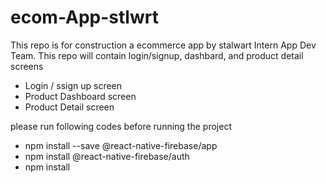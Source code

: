 # ecom-App-stlwrt
This repo is for construction a ecommerce app by stalwart Intern App Dev Team. This repo will contain login/signup, dashbard, and product detail screens

- Login / ssign up screen
- Product Dashboard screen
- Product Detail screen


please run following codes before running the project
- npm install --save @react-native-firebase/app
- npm install @react-native-firebase/auth
- npm install


